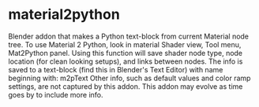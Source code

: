# material2python
Blender addon that makes a Python text-block from current Material node tree.
To use Material 2 Python, look in material Shader view, Tool menu, Mat2Python panel.
Using this function will save shader node type, node location (for clean looking setups), and links between nodes.
The info is saved to a text-block (find this in Blender's Text Editor) with name beginning with: m2pText
Other info, such as default values and color ramp settings, are not captured by this addon.
This addon may evolve as time goes by to include more info.
